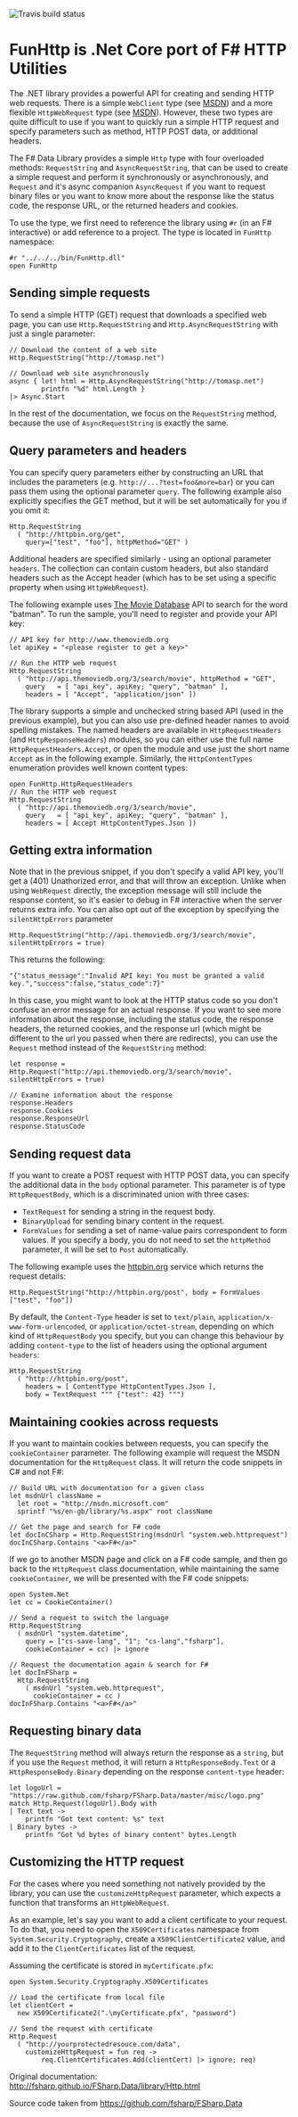 ![Travis build status](https://travis-ci.org/Dolfik1/FunHttp.svg?branch=master)
# FunHttp is .Net Core port of F# HTTP Utilities

The .NET library provides a powerful API for creating and sending HTTP web requests. There is a simple `WebClient` type (see [MSDN](http://msdn.microsoft.com/en-us/library/system.net.webclient.aspx)) and a more flexible `HttpWebRequest` type (see [MSDN](http://msdn.microsoft.com/en-us/library/system.net.httpwebrequest.aspx)). However, these two types are quite difficult to use if you want to quickly run a simple HTTP request and specify parameters such as method, HTTP POST data, or additional headers.

The F# Data Library provides a simple `Http` type with four overloaded methods: `RequestString` and `AsyncRequestString`, that can be used to create a simple request and perform it synchronously or asynchronously, and `Request` and it's async companion `AsyncRequest` if you want to request binary files or you want to know more about the response like the status code, the response URL, or the returned headers and cookies.

To use the type, we first need to reference the library using `#r` (in an F# interactive) or add reference to a project. The type is located in `FunHttp` namespace:
```F#
#r "../../../bin/FunHttp.dll"
open FunHttp
```
## Sending simple requests
To send a simple HTTP (GET) request that downloads a specified web page, you can use `Http.RequestString` and `Http.AsyncRequestString` with just a single parameter:

```F#
// Download the content of a web site
Http.RequestString("http://tomasp.net")

// Download web site asynchronously
async { let! html = Http.AsyncRequestString("http://tomasp.net")
        printfn "%d" html.Length }
|> Async.Start
```
In the rest of the documentation, we focus on the `RequestString` method, because the use of `AsyncRequestString` is exactly the same.
## Query parameters and headers
You can specify query parameters either by constructing an URL that includes the parameters (e.g. `http://...?test=foo&more=bar`) or you can pass them using the optional parameter `query`. The following example also explicitly specifies the GET method, but it will be set automatically for you if you omit it:
```F#
Http.RequestString
  ( "http://httpbin.org/get", 
    query=["test", "foo"], httpMethod="GET" )
```
Additional headers are specified similarly - using an optional parameter `headers`. The collection can contain custom headers, but also standard headers such as the Accept header (which has to be set using a specific property when using `HttpWebRequest`).

The following example uses [The Movie Database](http://www.themoviedb.org/) API to search for the word "batman". To run the sample, you'll need to register and provide your API key:
```F#
// API key for http://www.themoviedb.org
let apiKey = "<please register to get a key>"

// Run the HTTP web request
Http.RequestString
  ( "http://api.themoviedb.org/3/search/movie", httpMethod = "GET",
    query   = [ "api_key", apiKey; "query", "batman" ],
    headers = [ "Accept", "application/json" ])
```
The library supports a simple and unchecked string based API (used in the previous example), but you can also use pre-defined header names to avoid spelling mistakes. The named headers are available in `HttpRequestHeaders` (and `HttpResponseHeaders`) modules, so you can either use the full name `HttpRequestHeaders.Accept`, or open the module and use just the short name `Accept` as in the following example. Similarly, the `HttpContentTypes` enumeration provides well known content types:
```F#
open FunHttp.HttpRequestHeaders
// Run the HTTP web request
Http.RequestString
  ( "http://api.themoviedb.org/3/search/movie",
    query   = [ "api_key", apiKey; "query", "batman" ],
    headers = [ Accept HttpContentTypes.Json ])
```
## Getting extra information
Note that in the previous snippet, if you don't specify a valid API key, you'll get a (401) Unathorized error, and that will throw an exception. Unlike when using `WebRequest` directly, the exception message will still include the response content, so it's easier to debug in F# interactive when the server returns extra info.
You can also opt out of the exception by specifying the `silentHttpErrors` parameter
```F#
Http.RequestString("http://api.themoviedb.org/3/search/movie", silentHttpErrors = true)
```
This returns the following:
```F#
"{"status_message":"Invalid API key: You must be granted a valid key.","success":false,"status_code":7}"
```
In this case, you might want to look at the HTTP status code so you don't confuse an error message for an actual response. If you want to see more information about the response, including the status code, the response headers, the returned cookies, and the response url (which might be different to the url you passed when there are redirects), you can use the `Request` method instead of the `RequestString` method:
```F#
let response = Http.Request("http://api.themoviedb.org/3/search/movie", silentHttpErrors = true)

// Examine information about the response
response.Headers
response.Cookies
response.ResponseUrl
response.StatusCode
```
## Sending request data
If you want to create a POST request with HTTP POST data, you can specify the additional data in the `body` optional parameter. This parameter is of type `HttpRequestBody`, which is a discriminated union with three cases:

 - `TextRequest` for sending a string in the request body.
 - `BinaryUpload` for sending binary content in the request.
 - `FormValues` for sending a set of name-value pairs correspondent to form values.
If you specify a body, you do not need to set the `httpMethod` parameter, it will be set to `Post` automatically.

The following example uses the [httpbin.org](httpbin.org) service which returns the request details:
```F#
Http.RequestString("http://httpbin.org/post", body = FormValues ["test", "foo"])
```
By default, the `Content-Type` header is set to `text/plain`, `application/x-www-form-urlencoded`, or `application/octet-stream`, depending on which kind of `HttpRequestBody` you specify, but you can change this behaviour by adding `content-type` to the list of headers using the optional argument `headers`:
```F#
Http.RequestString
  ( "http://httpbin.org/post", 
    headers = [ ContentType HttpContentTypes.Json ],
    body = TextRequest """ {"test": 42} """)
```
## Maintaining cookies across requests
If you want to maintain cookies between requests, you can specify the `cookieContainer` parameter. The following example will request the MSDN documentation for the `HttpRequest` class. It will return the code snippets in C# and not F#:
```F#
// Build URL with documentation for a given class
let msdnUrl className = 
  let root = "http://msdn.microsoft.com"
  sprintf "%s/en-gb/library/%s.aspx" root className

// Get the page and search for F# code
let docInCSharp = Http.RequestString(msdnUrl "system.web.httprequest")
docInCSharp.Contains "<a>F#</a>"
```
If we go to another MSDN page and click on a F# code sample, and then go back to the `HttpRequest` class documentation, while maintaining the same `cookieContainer`, we will be presented with the F# code snippets:
```F#
open System.Net
let cc = CookieContainer()

// Send a request to switch the language
Http.RequestString
  ( msdnUrl "system.datetime", 
    query = ["cs-save-lang", "1"; "cs-lang","fsharp"], 
    cookieContainer = cc) |> ignore

// Request the documentation again & search for F#
let docInFSharp = 
  Http.RequestString
    ( msdnUrl "system.web.httprequest", 
      cookieContainer = cc )
docInFSharp.Contains "<a>F#</a>"
```
## Requesting binary data
The `RequestString` method will always return the response as a `string`, but if you use the `Request` method, it will return a `HttpResponseBody.Text` or a `HttpResponseBody.Binary` depending on the response `content-type` header:
```F#
let logoUrl = "https://raw.github.com/fsharp/FSharp.Data/master/misc/logo.png"
match Http.Request(logoUrl).Body with
| Text text -> 
    printfn "Got text content: %s" text
| Binary bytes -> 
    printfn "Got %d bytes of binary content" bytes.Length
```
## Customizing the HTTP request
For the cases where you need something not natively provided by the library, you can use the `customizeHttpRequest` parameter, which expects a function that transforms an `HttpWebRequest`.

As an example, let's say you want to add a client certificate to your request. To do that, you need to open the `X509Certificates` namespace from `System.Security.Cryptography`, create a `X509ClientCertificate2` value, and add it to the `ClientCertificates` list of the request.

Assuming the certificate is stored in `myCertificate.pfx`:
```F#
open System.Security.Cryptography.X509Certificates

// Load the certificate from local file
let clientCert = 
  new X509Certificate2(".\myCertificate.pfx", "password")

// Send the request with certificate
Http.Request
  ( "http://yourprotectedresouce.com/data",
    customizeHttpRequest = fun req -> 
        req.ClientCertificates.Add(clientCert) |> ignore; req)
```


Original documentation: http://fsharp.github.io/FSharp.Data/library/Http.html

Source code taken from https://github.com/fsharp/FSharp.Data
